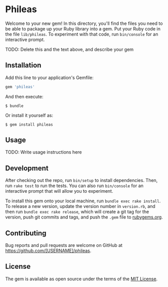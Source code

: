 # Phileas

Welcome to your new gem! In this directory, you'll find the files you need to be able to package up your Ruby library into a gem. Put your Ruby code in the file `lib/phileas`. To experiment with that code, run `bin/console` for an interactive prompt.

TODO: Delete this and the text above, and describe your gem

## Installation

Add this line to your application's Gemfile:

```ruby
gem 'phileas'
```

And then execute:

    $ bundle

Or install it yourself as:

    $ gem install phileas

## Usage

TODO: Write usage instructions here

## Development

After checking out the repo, run `bin/setup` to install dependencies. Then, run `rake test` to run the tests. You can also run `bin/console` for an interactive prompt that will allow you to experiment.

To install this gem onto your local machine, run `bundle exec rake install`. To release a new version, update the version number in `version.rb`, and then run `bundle exec rake release`, which will create a git tag for the version, push git commits and tags, and push the `.gem` file to [rubygems.org](https://rubygems.org).

## Contributing

Bug reports and pull requests are welcome on GitHub at https://github.com/[USERNAME]/phileas.

## License

The gem is available as open source under the terms of the [MIT License](https://opensource.org/licenses/MIT).

